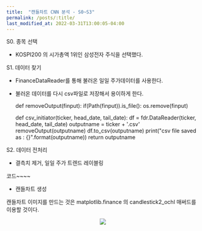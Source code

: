 ```yaml
---
title:  "캔들차트 CNN 분석 - S0~S3" 
permalink: /posts/:title/
last_modified_at: 2022-03-31T13:00:05-04:00
---
```



S0. 종목 선택
 - KOSPI200 의 시가총액 1위인 삼성전자 주식을 선택했다.
 

S1. 데이터 찾기
 - FinanceDataReader를 통해 불러온 일일 주가데이터를 사용한다.
 - 불러온 데이터를 다시 csv파일로 저장해서 용이하게 한다.


    def removeOutput(finput):
        if(Path(finput)).is_file():
            os.remove(finput)
        
    def csv_initiator(ticker, head_date, tail_date):
        df = fdr.DataReader(ticker, head_date, tail_date)
        outputname = ticker + '.csv'
        removeOutput(outputname)
        df.to_csv(outputname)
        print("csv file saved as : {}".format(outputname))
        return outputname



S2. 데이터 전처리
 - 결측치 제거, 일일 주가 트렌드 레이블링

  코드~~~~





 - 캔들차트 생성

캔들차트 이미지를 만드는 것은 matplotlib.finance 의 candlestick2_ochl 매써드를 이용할 것이다.

<p align="center"><img src="{{site.url}}/assets/images/candlestick2_ochl.jpg"></p>